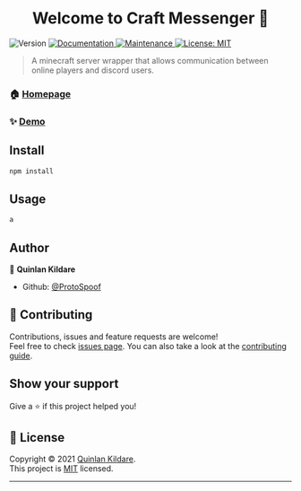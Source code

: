 <h1 align="center">Welcome to Craft Messenger 👋</h1>
<p>
  <img alt="Version" src="https://img.shields.io/badge/version-1.0.0-blue.svg?cacheSeconds=2592000" />
  <a href="https://github.com/ProtoSpoof/craft-messenger#readme" target="_blank">
    <img alt="Documentation" src="https://img.shields.io/badge/documentation-yes-brightgreen.svg" />
  </a>
  <a href="https://github.com/ProtoSpoof/craft-messenger/graphs/commit-activity" target="_blank">
    <img alt="Maintenance" src="https://img.shields.io/badge/Maintained%3F-yes-green.svg" />
  </a>
  <a href="https://github.com/ProtoSpoof/craft-messenger/blob/main/LICENSE" target="_blank">
    <img alt="License: MIT" src="https://img.shields.io/github/license/ProtoSpoof/craft-messenger" />
  </a>
</p>

> A minecraft server wrapper that allows communication between online players and discord users.

### 🏠 [Homepage](https://github.com/ProtoSpoof/craft-messenger#readme)

### ✨ [Demo](https://github.com/ProtoSpoof/craft-messenger/blob/main/demo.gif)

## Install

```sh
npm install
```

## Usage

```sh
a
```

## Author

👤 **Quinlan Kildare**

-   Github: [@ProtoSpoof](https://github.com/ProtoSpoof)

## 🤝 Contributing

Contributions, issues and feature requests are welcome!<br />Feel free to check [issues page](https://github.com/ProtoSpoof/craft-messenger/issues). You can also take a look at the [contributing guide](https://github.com/ProtoSpoof/craft-messenger/blob/main/CONTRIBUTING.md).

## Show your support

Give a ⭐️ if this project helped you!

## 📝 License

Copyright © 2021 [Quinlan Kildare](https://github.com/ProtoSpoof).<br />
This project is [MIT](https://github.com/ProtoSpoof/craft-messenger/blob/main/LICENSE) licensed.

---
